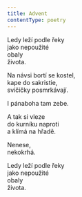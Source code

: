 ```yaml
---
title: Advent
contentType: poetry
---
```


Ledy leží podle řeky  
jako nepoužité  
obaly  
života.

Na návsi bortí se kostel,  
kape do sakristie,  
svíčičky posmrkávají.

I pánaboha tam zebe.

A tak si vleze  
do kurníku naproti  
a klímá na hřadě.

Nenese,  
nekokrhá.

Ledy leží podle řeky  
jako nepoužité  
obaly  
života.

